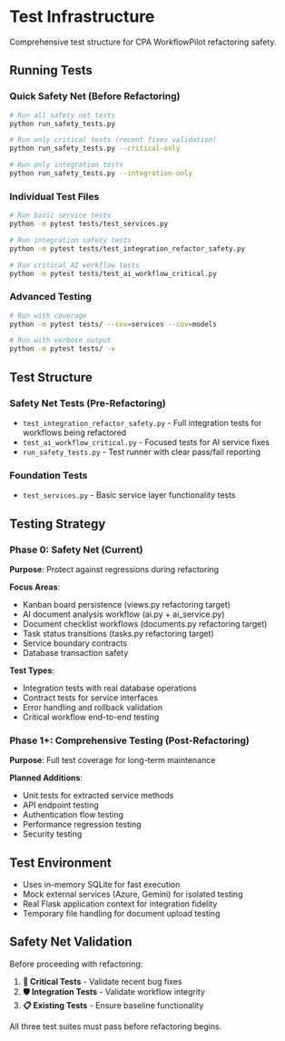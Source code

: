# Test Infrastructure

Comprehensive test structure for CPA WorkflowPilot refactoring safety.

## Running Tests

### Quick Safety Net (Before Refactoring)
```bash
# Run all safety net tests
python run_safety_tests.py

# Run only critical tests (recent fixes validation)
python run_safety_tests.py --critical-only

# Run only integration tests
python run_safety_tests.py --integration-only
```

### Individual Test Files
```bash
# Run basic service tests
python -m pytest tests/test_services.py

# Run integration safety tests 
python -m pytest tests/test_integration_refactor_safety.py

# Run critical AI workflow tests
python -m pytest tests/test_ai_workflow_critical.py
```

### Advanced Testing
```bash
# Run with coverage
python -m pytest tests/ --cov=services --cov=models

# Run with verbose output
python -m pytest tests/ -v
```

## Test Structure

### Safety Net Tests (Pre-Refactoring)
- `test_integration_refactor_safety.py` - Full integration tests for workflows being refactored
- `test_ai_workflow_critical.py` - Focused tests for AI service fixes
- `run_safety_tests.py` - Test runner with clear pass/fail reporting

### Foundation Tests
- `test_services.py` - Basic service layer functionality tests

## Testing Strategy

### Phase 0: Safety Net (Current)
**Purpose**: Protect against regressions during refactoring

**Focus Areas**:
- Kanban board persistence (views.py refactoring target)
- AI document analysis workflow (ai.py + ai_service.py)
- Document checklist workflows (documents.py refactoring target)
- Task status transitions (tasks.py refactoring target)
- Service boundary contracts
- Database transaction safety

**Test Types**:
- Integration tests with real database operations
- Contract tests for service interfaces
- Error handling and rollback validation
- Critical workflow end-to-end testing

### Phase 1+: Comprehensive Testing (Post-Refactoring)
**Purpose**: Full test coverage for long-term maintenance

**Planned Additions**:
- Unit tests for extracted service methods
- API endpoint testing
- Authentication flow testing
- Performance regression testing
- Security testing

## Test Environment

- Uses in-memory SQLite for fast execution
- Mock external services (Azure, Gemini) for isolated testing
- Real Flask application context for integration fidelity
- Temporary file handling for document upload testing

## Safety Net Validation

Before proceeding with refactoring:

1. **🔧 Critical Tests** - Validate recent bug fixes
2. **🛡️ Integration Tests** - Validate workflow integrity  
3. **📋 Existing Tests** - Ensure baseline functionality

All three test suites must pass before refactoring begins.